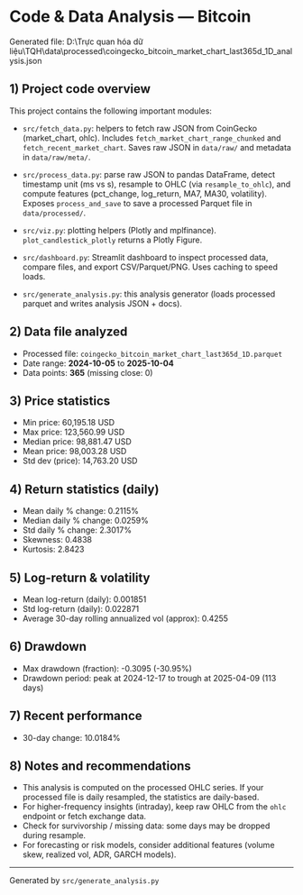 # Code & Data Analysis — Bitcoin
Generated file: D:\Trực quan hóa dữ liệu\TQH\data\processed\coingecko_bitcoin_market_chart_last365d_1D_analysis.json

## 1) Project code overview
This project contains the following important modules:

- `src/fetch_data.py`: helpers to fetch raw JSON from CoinGecko (market_chart, ohlc). Includes `fetch_market_chart_range_chunked` and `fetch_recent_market_chart`. Saves raw JSON in `data/raw/` and metadata in `data/raw/meta/`.

- `src/process_data.py`: parse raw JSON to pandas DataFrame, detect timestamp unit (ms vs s), resample to OHLC (via `resample_to_ohlc`), and compute features (pct_change, log_return, MA7, MA30, volatility). Exposes `process_and_save` to save a processed Parquet file in `data/processed/`.

- `src/viz.py`: plotting helpers (Plotly and mplfinance). `plot_candlestick_plotly` returns a Plotly Figure.

- `src/dashboard.py`: Streamlit dashboard to inspect processed data, compare files, and export CSV/Parquet/PNG. Uses caching to speed loads.

- `src/generate_analysis.py`: this analysis generator (loads processed parquet and writes analysis JSON + docs).

## 2) Data file analyzed
- Processed file: `coingecko_bitcoin_market_chart_last365d_1D.parquet`
- Date range: **2024-10-05** to **2025-10-04**
- Data points: **365** (missing close: 0)

## 3) Price statistics
- Min price: 60,195.18 USD
- Max price: 123,560.99 USD
- Median price: 98,881.47 USD
- Mean price: 98,003.28 USD
- Std dev (price): 14,763.20 USD

## 4) Return statistics (daily)
- Mean daily % change: 0.2115%
- Median daily % change: 0.0259%
- Std daily % change: 2.3017%
- Skewness: 0.4838
- Kurtosis: 2.8423

## 5) Log-return & volatility
- Mean log-return (daily): 0.001851
- Std log-return (daily): 0.022871
- Average 30-day rolling annualized vol (approx): 0.4255

## 6) Drawdown
- Max drawdown (fraction): -0.3095 (-30.95%)
- Drawdown period: peak at 2024-12-17 to trough at 2025-04-09 (113 days)

## 7) Recent performance
- 30-day change: 10.0184%

## 8) Notes and recommendations
- This analysis is computed on the processed OHLC series. If your processed file is daily resampled, the statistics are daily-based.
- For higher-frequency insights (intraday), keep raw OHLC from the `ohlc` endpoint or fetch exchange data.
- Check for survivorship / missing data: some days may be dropped during resample.
- For forecasting or risk models, consider additional features (volume skew, realized vol, ADR, GARCH models).

---
Generated by `src/generate_analysis.py`